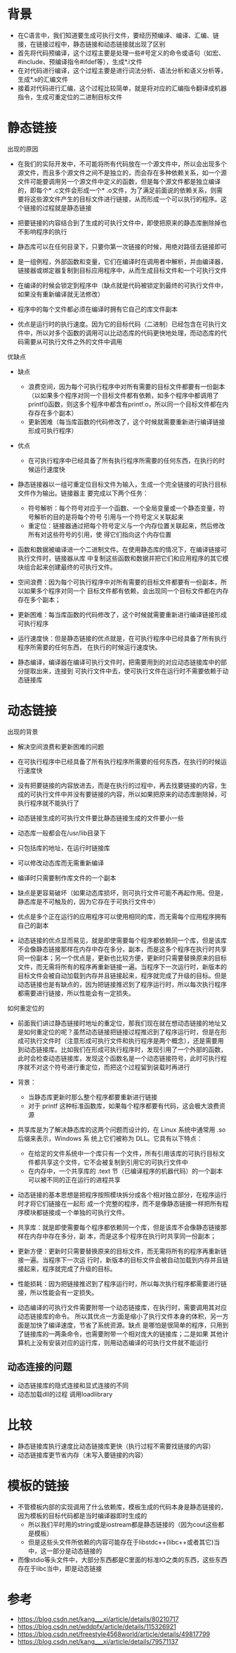 # 背景

- 在C语言中，我们知道要生成可执行文件，要经历预编译、编译、汇编、链接，在链接过程中，静态链接和动态链接就出现了区别
- 首先将代码预编译，这个过程主要是处理一些#号定义的命令或语句（如宏、#include、预编译指令#ifdef等），生成*.i文件
- 在对代码进行编译，这个过程主要是进行词法分析、语法分析和语义分析等，生成*.s的汇编文件
- 接着对代码进行汇编，这个过程比较简单，就是将对应的汇编指令翻译成机器指令，生成可重定位的二进制目标文件



# 静态链接

出现的原因

- 在我们的实际开发中，不可能将所有代码放在一个源文件中，所以会出现多个源文件，而且多个源文件之间不是独立的，而会存在多种依赖关系，如一个源文件可能要调用另一个源文件中定义的函数，但是每个源文件都是独立编译的，即每个* .c文件会形成一个* .o文件，为了满足前面说的依赖关系，则需要将这些源文件产生的目标文件进行链接，从而形成一个可以执行的程序。这个链接的过程就是静态链接



- 把要链接的内容结合到了生成的可执行文件中，即使把原来的静态库删除掉也不影响程序的执行
- 静态库可以在任何目录下，只要你第一次链接的时候，用绝对路径去链接即可
- 是一组例程，外部函数和变量，它们在编译时在调用者中解析，并由编译器，链接器或绑定器复制到目标应用程序中，从而生成目标文件和一个可执行文件
- 在编译的时候会锁定到程序中（缺点就是代码被锁定到最终的可执行文件中，如果没有重新编译就无法修改）
- 程序中的每个文件都必须在编译时拥有它自己的库文件副本
- 优点是运行时的执行速度。因为它的目标代码（二进制）已经包含在可执行文件中，所以对多个函数的调用可以比动态库的代码更快地处理，而动态库的代码需要从可执行文件之外的文件中调用



优缺点

- 缺点
  - 浪费空间，因为每个可执行程序中对所有需要的目标文件都要有一份副本（以如果多个程序对同一个目标文件都有依赖，如多个程序中都调用了printf()函数，则这多个程序中都含有printf.o，所以同一个目标文件都在内存存在多个副本）
  - 更新困难（每当库函数的代码修改了，这个时候就需要重新进行编译链接形成可执行程序）
- 优点
  - 在可执行程序中已经具备了所有执行程序所需要的任何东西，在执行的时候运行速度快





- 静态链接器以一组可重定位目标文件为输入，生成一个完全链接的可执行目标文件作为输出。链接器主 要完成以下两个任务：
  - 符号解析：每个符号对应于一个函数、一个全局变量或一个静态变量，符号解析的目的是将每个符号 引用与一个符号定义关联起来
  - 重定位：链接器通过把每个符号定义与一个内存位置关联起来，然后修改所有对这些符号的引用，使 得它们指向这个内存位置
- 函数和数据被编译进一个二进制文件。在使用静态库的情况下，在编译链接可执行文件时，链接器从库 中复制这些函数和数据并把它们和应用程序的其它模块组合起来创建最终的可执行文件。 
- 空间浪费：因为每个可执行程序中对所有需要的目标文件都要有一份副本，所以如果多个程序对同一个 目标文件都有依赖，会出现同一个目标文件都在内存存在多个副本； 
- 更新困难：每当库函数的代码修改了，这个时候就需要重新进行编译链接形成可执行程序 
- 运行速度快：但是静态链接的优点就是，在可执行程序中已经具备了所有执行程序所需要的任何东西， 在执行的时候运行速度快。
- 静态编译，编译器在编译可执行文件时，把需要用到的对应动态链接库中的部分提取出来，连接到 可执行文件中去，使可执行文件在运行时不需要依赖于动态链接库







# 动态链接

出现的背景

- 解决空间浪费和更新困难的问题





- 在可执行程序中已经具备了所有执行程序所需要的任何东西，在执行的时候运行速度快

- 没有把要链接的内容放进去，而是在执行的过程中，再去找要链接的内容，生成的可执行文件中并没有要链接的内容，所以如果把原来的动态库删除掉，可执行程序就不能执行了
- 动态链接生成的可执行文件要比静态链接生成的文件要小一些
- 动态库一般都会在/usr/lib目录下
- 只包括库的地址，在运行时链接库
- 可以修改动态库而无需重新编译
- 编译时只需要制作库文件的一个副本
- 缺点是更容易破坏（如果动态库损坏，则可执行文件可能不再起作用。但是，静态库是不可触及的，因为它存在于可执行文件中）
- 优点是多个正在运行的应用程序可以使用相同的库，而无需每个应用程序拥有自己的副本



- 动态链接的优点显而易见，就是即使需要每个程序都依赖同一个库，但是该库不会像静态链接那样在内存中存在多分，副本，而是这多个程序在执行时共享同一份副本；另一个优点是，更新也比较方便，更新时只需要替换原来的目标文件，而无需将所有的程序再重新链接一遍。当程序下一次运行时，新版本的目标文件会被自动加载到内存并且链接起来，程序就完成了升级的目标。但是动态链接也是有缺点的，因为把链接推迟到了程序运行时，所以每次执行程序都需要进行链接，所以性能会有一定损失。



如何重定位的

- 前面我们讲过静态链接时地址的重定位，那我们现在就在想动态链接的地址又是如何重定位的呢？虽然动态链接把链接过程推迟到了程序运行时，但是在形成可执行文件时（注意形成可执行文件和执行程序是两个概念），还是需要用到动态链接库。比如我们在形成可执行程序时，发现引用了一个外部的函数，此时会检查动态链接库，发现这个函数名是一个动态链接符号，此时可执行程序就不对这个符号进行重定位，而把这个过程留到装载时再进行



- 背景：
  - 当静态库更新时那么整个程序都要重新进行链接
  - 对于 printf 这种标准函数库，如果每个程序都要有代码，这会极大浪费资源
- 共享库是为了解决静态库的这两个问题而设计的，在 Linux 系统中通常用 .so 后缀来表示，Windows 系 统上它们被称为 DLL。它具有以下特点：
  - 在给定的文件系统中一个库只有一个文件，所有引用该库的可执行目标文件都共享这个文件，它不会被复制到引用它的可执行文件中
  - 在内存中，一个共享库的 .text 节（已编译程序的机器代码）的一个副本可以被不同的正在运行的进程共享
- 动态链接的基本思想是把程序按照模块拆分成各个相对独立部分，在程序运行时才将它们链接在一起形 成一个完整的程序，而不是像静态链接一样把所有程序模块都链接成一个单独的可执行文件。 
- 共享库：就是即使需要每个程序都依赖同一个库，但是该库不会像静态链接那样在内存中存在多分，副 本，而是这多个程序在执行时共享同一份副本； 
- 更新方便：更新时只需要替换原来的目标文件，而无需将所有的程序再重新链接一遍。当程序下一次运 行时，新版本的目标文件会被自动加载到内存并且链接起来，程序就完成了升级的目标。 
- 性能损耗：因为把链接推迟到了程序运行时，所以每次执行程序都需要进行链接，所以性能会有一定损失。
- 动态编译的可执行文件需要附带一个动态链接库，在执行时，需要调用其对应动态链接库的命令。 所以其优点一方面是缩小了执行文件本身的体积，另一方面是加快了编译速度，节省了系统资源。缺点 是哪怕是很简单的程序，只用到了链接库的一两条命令，也需要附带一个相对庞大的链接库；二是如果 其他计算机上没有安装对应的运行库，则用动态编译的可执行文件就不能运行





## 动态连接的问题

- 动态链接库的隐式连接和显式连接的不同
- 动态加载dll的过程 调用loadlibrary





# 比较

- 静态链接库执行速度比动态链接库更快（执行过程不需要找链接的内容）
- 动态链接库更节省内存（未写入要链接的内容）



# 模板的链接

- 不管模板内部的实现调用了什么依赖库，模板生成的代码本身是静态链接的，因为模板的目标代码都是当时编译器即时生成的
  - 所以我们平时用的string或是iostream都是静态链接的（因为cout这些都是模板）
  - 但是这些头文件所依赖的内容可能存在于libstdc++(libc++或者其它)当中，这一部分是动态链接的
- 而像stdio等头文件中，大部分东西都是C里面的标准IO之类的东西，这些东西存在于libc当中，即是动态链接





# 参考

- https://blog.csdn.net/kang___xi/article/details/80210717
- https://blog.csdn.net/wddpfx/article/details/115326921
- https://blog.csdn.net/freestyle4568world/article/details/49817799
- https://blog.csdn.net/kang___xi/article/details/79571137